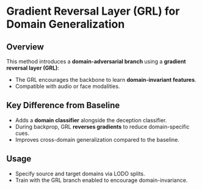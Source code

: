 # Gradient Reversal Layer (GRL) for Domain Generalization

## Overview
This method introduces a **domain-adversarial branch** using a **gradient reversal layer (GRL)**:
- The GRL encourages the backbone to learn **domain-invariant features**.
- Compatible with audio or face modalities.

## Key Difference from Baseline
- Adds a **domain classifier** alongside the deception classifier.
- During backprop, GRL **reverses gradients** to reduce domain-specific cues.
- Improves cross-domain generalization compared to the baseline.

## Usage
- Specify source and target domains via LODO splits.
- Train with the GRL branch enabled to encourage domain-invariance.

